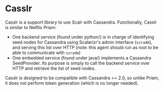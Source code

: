 Casslr
======

Casslr is a support library to use Scalr with Cassandra. Functionally,
Casslr is similar to Netflix Priam:

  + One backend service (found under python/) is in charge of identifying
    seed nodes for Cassandra using Scalarizr's admin interface (`szradm`), and
    serving this list over HTTP (note: this agent should run as root to
    be able to communicate with `szradm`)
  + One embedded service (found under java/) implements a Cassandra
    SeedProvider. Its purpose is simply to call the backend service over
    HTTP and retrieve the list of seed nodes.

Casslr is designed to be compatible with Cassandra >= 2.0, so unlike Priam,
it does not perform token generation (which is no longer needed).
